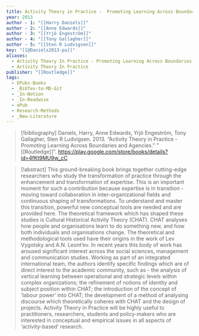 ```yaml
---
title: Activity Theory in Practice -  Promoting Learning Across Boundaries and Agencies
year: 2013
author - 1: "[[Harry Daniels]]"
author - 2: "[[Anne Edwards]]"
author - 3: "[[Yrjö Engeström]]"
author - 4: "[[Tony Gallagher]]"
author - 5: "[[Sten R Ludvigsen]]"
key: "[[@Daniels2013-pa]]"
aliases:
  - Activity Theory In Practice - Promoting Learning Across Boundaries And Agencies
  - Activity Theory In Practice
publisher: "[[Routledge]]"
tags:
  - EPubs-Books
  - _BibTex-to-MD-Git
  - _In-Notion
  - _In-Readwise
  - ePub
  - Research-Methods
  - _New-Literature
---
```


> [!bibliography]
> Daniels, Harry, Anne Edwards, Yrjö Engeström, Tony Gallagher, Sten R Ludvigsen. 2013. “Activity Theory in Practice -  Promoting Learning Across Boundaries and Agencies.” "[[Routledge]]". https://play.google.com/store/books/details?id=4fKt9MU9w_cC

> [!abstract]
> This ground-breaking book brings together cutting-edge researchers who study the transformation of practice through the enhancement and transformation of expertise. This is an important moment for such a contribution because expertise is in transition - moving toward collaboration in inter-organizational fields and continuous shaping of transformations. To understand and master this transition, powerful new conceptual tools are needed and are provided here. The theoretical framework which has shaped these studies is Cultural Historical Activity Theory (CHAT). CHAT analyses how people and organisations learn to do something new, and how both individuals and organisations change. The theoretical and methodological tools used have their origins in the work of Lev Vygotsky and A.N. Leont’ev. In recent years this body of work has aroused significant interest across the social sciences, management and communication studies. Working as part of an integrated international team, the authors identify specific findings which are of direct interest to the academic community, such as -  the analysis of vertical learning between operational and strategic levels within complex organizations; the refinement of notions of identity and subject position within CHAT; the introduction of the concept of ‘labour power’ into CHAT; the development of a method of analysing discourse which theoretically coheres with CHAT and the design of projects. Activity Theory in Practice will be highly useful to practitioners, researchers, students and policy-makers who are interested in conceptual and empirical issues in all aspects of ‘activity-based’ research.